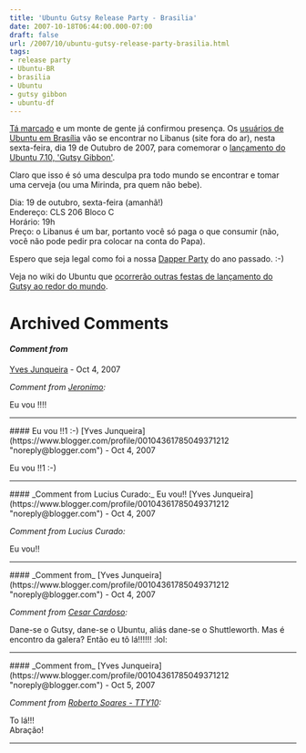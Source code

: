 ```yaml
---
title: 'Ubuntu Gutsy Release Party - Brasilia'
date: 2007-10-18T06:44:00.000-07:00
draft: false
url: /2007/10/ubuntu-gutsy-release-party-brasilia.html
tags: 
- release party
- Ubuntu-BR
- brasilia
- Ubuntu
- gutsy gibbon
- ubuntu-df
---
```


[Tá marcado](http://listas.ubuntubrasil.org/pipermail/ubuntu-df/2007-October/000241.html) e um monte de gente já confirmou presença. Os [usuários de Ubuntu em Brasília](http://cetico.org/tech/2007/10/ubuntu-gutsy-release-party-brasilia.html) vão se encontrar no Libanus (site fora do ar), nesta sexta-feira, dia 19 de Outubro de 2007, para comemorar o [lançamento do Ubuntu 7.10, 'Gutsy Gibbon'](http://zumo.com.br/2007/10/18/review-ubuntu-linux-710-gutsy-gibbon/).  
  
Claro que isso é só uma desculpa pra todo mundo se encontrar e tomar uma cerveja (ou uma Mirinda, pra quem não bebe).  
  
Dia: 19 de outubro, sexta-feira (amanhã!)  
Endereço: CLS 206 Bloco C  
Horário: 19h  
Preço: o Libanus é um bar, portanto você só paga o que consumir (não, você não pode pedir pra colocar na conta do Papa).  
  
Espero que seja legal como foi a nossa [Dapper Party](http://cetico.org/tech/2006/06/uhu-fotos-da-dapper-party-em-brasilia.html) do ano passado. :-)  
  
Veja no wiki do Ubuntu que [ocorrerão outras festas de lançamento do Gutsy ao redor do mundo](https://wiki.ubuntu.com/GutsyReleaseParties).
# Archived Comments

#### _Comment from_
[Yves Junqueira](https://www.blogger.com/profile/00104361785049371212 "noreply@blogger.com") - <time datetime="2007-10-18T07:17:00.000-07:00">Oct 4, 2007</time>

_Comment from [Jeronimo](http://www.blogdoje.com.br):_  
  
Eu vou !!!!
<hr />
#### Eu vou !!1 :-)
[Yves Junqueira](https://www.blogger.com/profile/00104361785049371212 "noreply@blogger.com") - <time datetime="2007-10-18T07:21:00.000-07:00">Oct 4, 2007</time>

Eu vou !!1 :-)
<hr />
#### _Comment from Lucius Curado:_ Eu vou!!
[Yves Junqueira](https://www.blogger.com/profile/00104361785049371212 "noreply@blogger.com") - <time datetime="2007-10-18T07:43:00.000-07:00">Oct 4, 2007</time>

_Comment from Lucius Curado:_  
  
Eu vou!!
<hr />
#### _Comment from_
[Yves Junqueira](https://www.blogger.com/profile/00104361785049371212 "noreply@blogger.com") - <time datetime="2007-10-18T08:45:00.000-07:00">Oct 4, 2007</time>

_Comment from [Cesar Cardoso](http://fudeblog.zyakannazio.eti.br):_  
  
Dane-se o Gutsy, dane-se o Ubuntu, aliás dane-se o Shuttleworth. Mas é encontro da galera? Então eu tô lá!!!!!! :lol:
<hr />
#### _Comment from_
[Yves Junqueira](https://www.blogger.com/profile/00104361785049371212 "noreply@blogger.com") - <time datetime="2007-10-19T06:17:00.000-07:00">Oct 5, 2007</time>

_Comment from [Roberto Soares - TTY10](http://rcsoares.blogspot.com):_  
  
To lá!!!  
Abração!
<hr />
